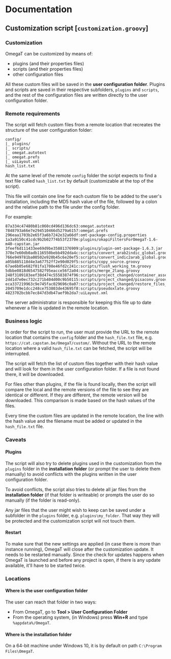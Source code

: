 # Documentation

## Customization script [`customization.groovy`]

### Customization

OmegaT can be customized by means of:

* plugins (and their properties files)
* scripts (and their properties files)
* other configuration files

All these custom files will be saved in the **user configuration folder**. Plugins and scripts are saved in their respective subfolders, `plugins` and `scripts`, and the rest of the configuration files are written directly to the user configuration folder.

<!-- ### Options

| Option | Description |
|:-------|:------------|
| `customUrl` | insert URL between quotes or set to "" (empty) to ask the user on the first run. |
| `autoLaunch` | If set to `true` and the script is saved at `scrips\application_startup`, the script will run when OmegaT is started. |
| `removeExtraPlugins` | Lets you delete any loose jar files in the `plugins` folder under the **installation folder**. |
| `deletePlugVerbose` | If set to true, makes the script list the jar files to be removed manually. If set to false, it makes the script remind the user to remove plugins from the `plugins` folder under the **installation folder**. | -->

### Remote requirements

The script will fetch custom files from a remote location that recreates the structure of the user configuration folder:

	config/
	|_ plugins/
	|_ scripts/
	|_ omegat.autotext
	|_ omegat.prefs
	|_ uiLayout.xml
	hash_list.txt

At the same level of the remote `config` folder the script expects to find a text file called `hash_list.txt` by default (customizable at the top of the script).

This file will contain one line for each custom file to be added to the user's installation, including the MD5 hash value of the file, followed by a colon and the relative path to the file under the config folder.

For example:

	87a334c47480b81c060cd496d136dc63:omegat.autotext
	7848793a66e7e294510466d5279a6157:omegat.prefs
	296eaa1703b2e65f3a6b7242e32a66df:omt-package-config.properties
	1a3a9150c41cdc9b2b02774b53f2370e:plugins/okapiFiltersForOmegaT-1.6-m40-capstan.jar
	3feef6d111433ee69d9be35881376909:plugins/plugin-omt-package-1.6.3.jar
	378e7e60db0adb116550bebb492dda4c:scripts/convert_arab2indic_global.groovy
	766e949781ba00502e920b45c6e20ef5:scripts/convert_indic2arab_global.groovy
	a05b885118d4e3a67752ff2e90d029f5:scripts/copy_source.groovy
	67ae6b05e682f01fa1708e46fd2c241c:scripts/flush_working_tm.groovy
	5dbbe0818d6547582f95eacce56f2a04:scripts/merge_2lang.groovy
	248f3109183eef38d474c55583874f96:scripts/project_changed/container_assets.groovy
	2dd1d7e0ec732c271b404d00c9b50115:scripts/project_changed/pisaconv.groovy
	eca337219963c9e745fac029696c0a07:scripts/project_changed/restore_files_order.groovy
	2045709e1dcc248ce753803de43695f8:scripts/pseudoxlate.groovy
	4823702bcbb7ec847d3db47aef9b2da7:uiLayout.xml

The server administrator is responsible for keeping this file up to date whenever a file is updated in the remote location.

### Business logic

In order for the script to run, the user must provide the URL to the remote location that contains the `config` folder and the `hash_file.txt` file, e.g. `https://cat.capstan.be/OmegaT/custom/`. Without the URL to the remote location where a valid `hash_file.txt` can be fetched, the script will be interrupted.

The script will fetch the list of custom files together with their hash value and will look for them in the user configuration folder. If a file is not found there, it will be downloaded.

For files other than plugins, if the file is found locally, then the script will compare the local and the remote versions of the file to see they are identical or different. If they are different, the remote version will be downloaded. This comparison is made based on the hash values of the files.

Every time the custom files are updated in the remote location, the line with the hash value and the filename must be added or updated in the `hash_file.txt` file.

### Caveats

#### Plugins

The script will also try to delete plugins used in the customization from the `plugins` folder in the **installation folder** (or prompt the user to delete them manually) to avoid conflicts with the plugins written in the user configuration folder.

To avoid conflicts, the script also tries to delete all jar files from the **installation folder** (if that folder is writeable) or prompts the user do so manually (if the folder is read-only).

Any jar files that the user might wish to keep can be saved under a subfolder in the `plugins` folder, e.g. `plugins\my_folder`. That way they will be protected and the customization script will not touch them.

#### Restart

To make sure that the new settings are applied (in case there is more than instance running), OmegaT will close after the customization update. It needs to be restarted manually. Since the check for updates happens when OmegaT is launched and before any project is open, if there is any update available, it'll have to be started twice.

### Locations
#### Where is the user configuration folder

The user can reach that folder in two ways:

* From OmegaT, go to **Tool > User Configuration Folder**
* From the operating system, (in Windows) press **Win+R** and type `%appdata%/OmegaT`.

#### Where is the installation folder

On a 64-bit machine under Windows 10, it is by default on path `C:\Program Files\OmegaT`.
